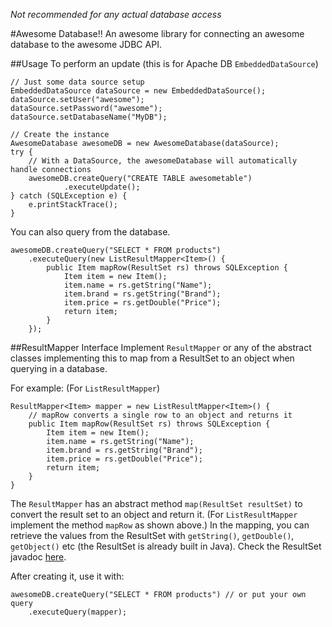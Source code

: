 *Not recommended for any actual database access*

#Awesome Database!!
An awesome library for connecting an awesome database to the awesome JDBC API.

##Usage
To perform an update (this is for Apache DB `EmbeddedDataSource`)
```
// Just some data source setup
EmbeddedDataSource dataSource = new EmbeddedDataSource();
dataSource.setUser("awesome");
dataSource.setPassword("awesome");
dataSource.setDatabaseName("MyDB");

// Create the instance
AwesomeDatabase awesomeDB = new AwesomeDatabase(dataSource);
try {
    // With a DataSource, the awesomeDatabase will automatically handle connections
	awesomeDB.createQuery("CREATE TABLE awesometable")
			.executeUpdate();
} catch (SQLException e) {
	e.printStackTrace();
}
```

You can also query from the database.
```
awesomeDB.createQuery("SELECT * FROM products")
	.executeQuery(new ListResultMapper<Item>() {
		public Item mapRow(ResultSet rs) throws SQLException {
			Item item = new Item();
			item.name = rs.getString("Name");
			item.brand = rs.getString("Brand");
			item.price = rs.getDouble("Price");
			return item;
		}
	});
```

##ResultMapper Interface
Implement `ResultMapper` or any of the abstract classes implementing this to map from a ResultSet to an object when querying in a database.

For example: (For `ListResultMapper`)

```
ResultMapper<Item> mapper = new ListResultMapper<Item>() {
	// mapRow converts a single row to an object and returns it
	public Item mapRow(ResultSet rs) throws SQLException {
		Item item = new Item();
		item.name = rs.getString("Name");
		item.brand = rs.getString("Brand");
		item.price = rs.getDouble("Price");
		return item;
	}
}
```
The `ResultMapper` has an abstract method `map(ResultSet resultSet)` to convert the result set to an object and return it. (For `ListResultMapper` implement the method `mapRow` as shown above.) In the mapping, you can retrieve the values from the ResultSet with `getString()`, `getDouble()`, `getObject()` etc (the ResultSet is already built in Java). Check the ResultSet javadoc [here](https://docs.oracle.com/javase/8/docs/api/java/sql/ResultSet.html).

After creating it, use it with:
```
awesomeDB.createQuery("SELECT * FROM products") // or put your own query
	.executeQuery(mapper);
```
